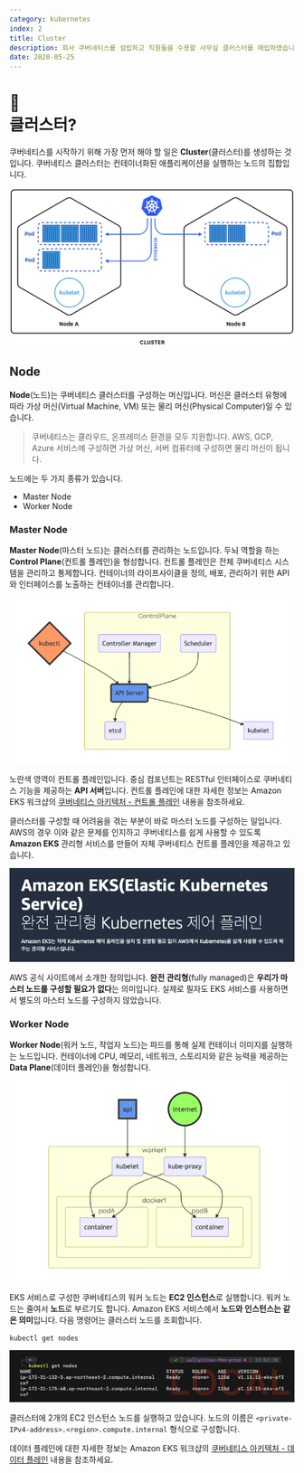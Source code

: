 ```yaml
---
category: kubernetes
index: 2
title: Cluster
description: 회사 쿠버네티스를 설립하고 직원들을 수용할 사무실 클러스터를 매입하였습니다. 사무실은 임원진 구역인 마스터 노드와 직원 구역인 워커 노드로 나누어 관리하려고 합니다. 임원진은 컨설팅 업체 EKS에 자문을 구하면 1시간 안에 구성할 수 있어요.
date: 2020-05-25
---
```


# 🧐<br />클러스터?

쿠버네티스를 시작하기 위해 가장 먼저 해야 할 일은 **Cluster**(클러스터)를 생성하는 것입니다. 쿠버네티스 클러스터는 컨테이너화된 애플리케이션을 실행하는 노드의 집합입니다.

![GATSBY_EMPTY_ALT](./cluster-structure.jpg)

## Node

**Node**(노드)는 쿠버네티스 클러스터를 구성하는 머신입니다. 머신은 클러스터 유형에 따라 가상 머신(Virtual Machine, VM) 또는 물리 머신(Physical Computer)일 수 있습니다.

> 쿠버네티스는 클라우드, 온프레미스 환경을 모두 지원합니다. AWS, GCP, Azure 서비스에 구성하면 가상 머신, 서버 컴퓨터에 구성하면 물리 머신이 됩니다.

노드에는 두 가지 종류가 있습니다.

* Master Node
* Worker Node

### Master Node

**Master Node**(마스터 노드)는 클러스터를 관리하는 노드입니다. 두뇌 역할을 하는 **Control Plane**(컨트롤 플레인)을 형성합니다. 컨트롤 플레인은 전체 쿠버네티스 시스템을 관리하고 통제합니다. 컨테이너의 라이프사이클을 정의, 배포, 관리하기 위한 API와 인터페이스를 노출하는 컨테이너를 관리합니다.

![마스터 노드 구조](./master-node.jpg)

노란색 영역이 컨트롤 플레인입니다. 중심 컴포넌트는 RESTful 인터페이스로 쿠버네티스 기능을 제공하는 **API 서버**입니다. 컨트롤 플레인에 대한 자세한 정보는 Amazon EKS 워크샵의 [쿠버네티스 아키텍처 - 컨트롤 플레인](https://awskrug.github.io/eks-workshop/introduction/architecture/architecture_control/) 내용을 참조하세요.

클러스터를 구성할 때 어려움을 겪는 부분이 바로 마스터 노드를 구성하는 일입니다. AWS의 경우 이와 같은 문제를 인지하고 쿠버네티스를 쉽게 사용할 수 있도록 **Amazon EKS** 관리형 서비스를 만들어 자체 쿠버네티스 컨트롤 플레인을 제공하고 있습니다.

![AWS 공식 사이트에서 소개한 EKS 정의](./aws-eks-introduction.jpg)

AWS 공식 사이트에서 소개한 정의입니다. **완전 관리형**(fully managed)은 **우리가 마스터 노드를 구성할 필요가 없다**는 의미입니다. 실제로 필자도 EKS 서비스를 사용하면서 별도의 마스터 노드를 구성하지 않았습니다.

### Worker Node

**Worker Node**(워커 노드, 작업자 노드)는 파드를 통해 실제 컨테이너 이미지를 실행하는 노드입니다. 컨테이너에 CPU, 메모리, 네트워크, 스토리지와 같은 능력을 제공하는 **Data Plane**(데이터 플레인)을 형성합니다.

![워커 노드 구조](./worker-node.jpg)

EKS 서비스로 구성한 쿠버네티스의 워커 노드는 **EC2 인스턴스**로 실행합니다. 워커 노드는 줄여서 **노드**로 부르기도 합니다. Amazon EKS 서비스에서 **노드와 인스턴스는 같은 의미**입니다. 다음 명령어는 클러스터 노드를 조회합니다.

```shell{promptUser: user}{promptHost: localhost}
kubectl get nodes
```

![GATSBY_EMPTY_ALT](./terminal-kubectl-get-nodes.jpg)

클러스터에 2개의 EC2 인스턴스 노드를 실행하고 있습니다. 노드의 이름은 `<private-IPv4-address>.<region>.compute.internal` 형식으로 구성합니다.

데이터 플레인에 대한 자세한 정보는 Amazon EKS 워크샵의 [쿠버네티스 아키텍처 - 데이터 플레인](https://awskrug.github.io/eks-workshop/introduction/architecture/architecture_worker/) 내용을 참조하세요.
